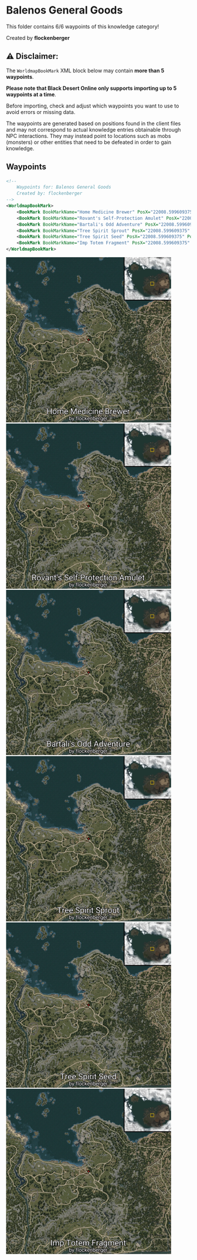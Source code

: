 # Balenos General Goods

This folder contains 6/6 waypoints of this knowledge category!


Created by **flockenberger**

## ⚠️ Disclaimer:
The `WorldmapBookMark` XML block below may contain **more than 5 waypoints**.

**Please note that Black Desert Online only supports importing up to 5 waypoints at a time**.

Before importing, check and adjust which waypoints you want to use to avoid errors or missing data.

The waypoints are generated based on positions found in the client files and may not correspond to actual knowledge entries obtainable through NPC interactions.
They may instead point to locations such as mobs (monsters) or other entities that need to be defeated in order to gain knowledge.

## Waypoints
```xml
<!--
    Waypoints for: Balenos General Goods
    Created by: flockenberger
-->
<WorldmapBookMark>
    <BookMark BookMarkName="Home Medicine Brewer" PosX="22008.599609375" PosY="-6342.91015625" PosZ="76542.6015625" />
    <BookMark BookMarkName="Rovant's Self-Protection Amulet" PosX="22008.599609375" PosY="-6342.91015625" PosZ="76542.6015625" />
    <BookMark BookMarkName="Bartali's Odd Adventure" PosX="22008.599609375" PosY="-6342.91015625" PosZ="76542.6015625" />
    <BookMark BookMarkName="Tree Spirit Sprout" PosX="22008.599609375" PosY="-6342.91015625" PosZ="76542.6015625" />
    <BookMark BookMarkName="Tree Spirit Seed" PosX="22008.599609375" PosY="-6342.91015625" PosZ="76542.6015625" />
    <BookMark BookMarkName="Imp Totem Fragment" PosX="22008.599609375" PosY="-6342.91015625" PosZ="76542.6015625" />
</WorldmapBookMark>
```

<img src="./Balenos General Goods_Home Medicine Brewer_Preview.webp" width="450"/> <img src="./Balenos General Goods_Rovant's Self-Protection Amulet_Preview.webp" width="450"/> <img src="./Balenos General Goods_Bartali's Odd Adventure_Preview.webp" width="450"/> <img src="./Balenos General Goods_Tree Spirit Sprout_Preview.webp" width="450"/> <img src="./Balenos General Goods_Tree Spirit Seed_Preview.webp" width="450"/> <img src="./Balenos General Goods_Imp Totem Fragment_Preview.webp" width="450"/> 